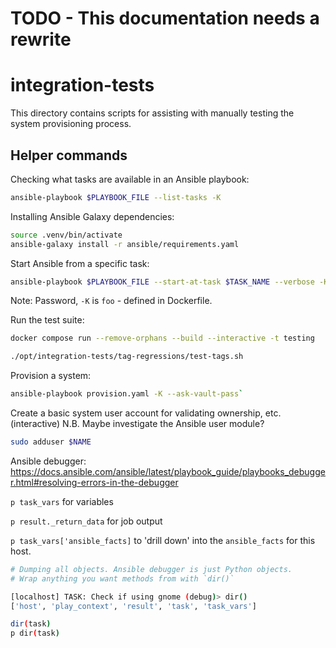 # TODO - This documentation needs a rewrite

# integration-tests

This directory contains scripts for assisting with manually testing the system provisioning process.

## Helper commands

Checking what tasks are available in an Ansible playbook:

``` bash
ansible-playbook $PLAYBOOK_FILE --list-tasks -K
```

Installing Ansible Galaxy dependencies:

``` bash
source .venv/bin/activate
ansible-galaxy install -r ansible/requirements.yaml
```

Start Ansible from a specific task:

``` bash
ansible-playbook $PLAYBOOK_FILE --start-at-task $TASK_NAME --verbose -K
```

Note: Password, `-K` is `foo` - defined in Dockerfile.

Run the test suite:

``` bash
docker compose run --remove-orphans --build --interactive -t testing

./opt/integration-tests/tag-regressions/test-tags.sh
```

Provision a system:

``` bash
ansible-playbook provision.yaml -K --ask-vault-pass`
```


Create a basic system user account for validating ownership, etc. (interactive)
    N.B. Maybe investigate the Ansible user module?

``` bash
sudo adduser $NAME
```


Ansible debugger:
https://docs.ansible.com/ansible/latest/playbook_guide/playbooks_debugger.html#resolving-errors-in-the-debugger

`p task_vars` for variables

`p result._return_data` for job output

`p task_vars['ansible_facts]` to 'drill down' into the `ansible_facts` for this host.

``` bash
# Dumping all objects. Ansible debugger is just Python objects.
# Wrap anything you want methods from with `dir()`

[localhost] TASK: Check if using gnome (debug)> dir()
['host', 'play_context', 'result', 'task', 'task_vars']

dir(task)
p dir(task)
```
